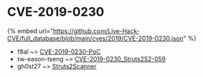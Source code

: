 # CVE-2019-0230
{% embed url="https://github.com/Live-Hack-CVE/full_database/blob/main/cves/2019/CVE-2019-0230.json" %}

* f8al ~> [CVE-2019-0230-PoC](https://www.alice-snow.ru/2019/database/cve-2019-0230/cve-2019-0230-poc-f8al)
* tw-eason-tseng ~> [CVE-2019-0230_Struts2S2-059](https://www.alice-snow.ru/2019/database/cve-2019-0230/cve-2019-0230_struts2s2-059-tw-eason-tseng)
* gh0st27 ~> [Struts2Scanner](https://www.alice-snow.ru/2019/database/cve-2019-0230/struts2scanner-gh0st27)